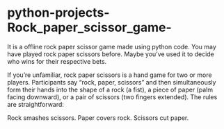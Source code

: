 # python-projects-Rock_paper_scissor_game-
It is a offline rock paper scissor game made using python code.
You may have played rock paper scissors before. Maybe you’ve used it to decide who wins for their respective bets.

If you’re unfamiliar, rock paper scissors is a hand game for two or more players. Participants say “rock, paper, scissors” and then simultaneously form their hands into the shape of a rock (a fist), a piece of paper (palm facing downward), or a pair of scissors (two fingers extended). The rules are straightforward:

Rock smashes scissors.
Paper covers rock.
Scissors cut paper.
